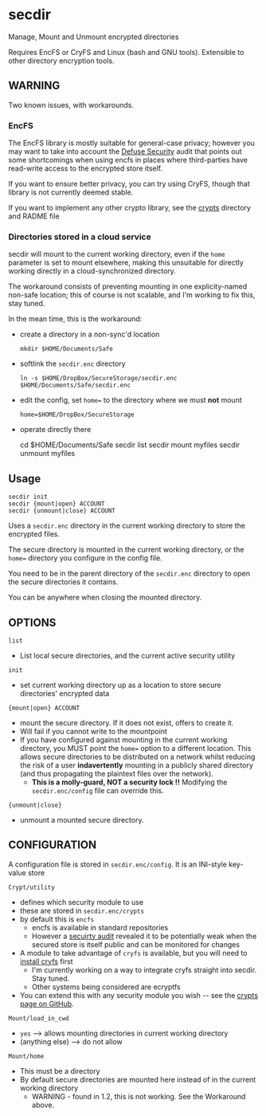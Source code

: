 secdir
===

Manage, Mount and Unmount encrypted directories

Requires EncFS or CryFS and Linux (bash and GNU tools). Extensible to other directory encryption tools.

## WARNING

Two known issues, with workarounds.

### EncFS

The EncFS library is mostly suitable for general-case privacy; however you may want to take into account the [Defuse Security](https://defuse.ca/audits/encfs.htm) audit that points out some shortcomings when using encfs in places where third-parties have read-write access to the encrypted store itself.

If you want to ensure better privacy, you can try using CryFS, though that library is not currently deemed stable.

If you want to implement any other crypto library, see the [crypts](crypts) directory and RADME file

### Directories stored in a cloud service

secdir will mount to the current working directory, even if the `home` parameter is set to mount elsewhere, making this unsuitable for directly working directly in a cloud-synchronized directory.

The workaround consists of preventing mounting in one explicity-named non-safe location; this of course is not scalable, and I'm working to fix this, stay tuned.

In the mean time, this is the workaround:

* create a directory in a non-sync'd location

	`mkdir $HOME/Documents/Safe`

* softlink the `secdir.enc` directory

	`ln -s $HOME/DropBox/SecureStorage/secdir.enc $HOME/Documents/Safe/secdir.enc`

* edit the config, set `home=` to the directory where we must **not** mount

	`home=$HOME/DropBox/SecureStorage`

* operate directly there


	cd $HOME/Documents/Safe
	secdir list
	secdir mount myfiles
	secdir unmount myfiles


## Usage


	secdir init
	secdir {mount|open} ACCOUNT
	secdir {unmount|close} ACCOUNT

Uses a `secdir.enc` directory in the current working directory to store the encrypted files.

The secure directory is mounted in the current working directory, or the `home=` directory you configure in the config file.

You need to be in the parent directory of the `secdir.enc` directory to open the secure directories it contains.

You can be anywhere when closing the mounted directory.

## OPTIONS

`list`

* List local secure directories, and the current active security utility

`init`

* set current working directory up as a location to store secure directories' encrypted data

`{mount|open} ACCOUNT`

* mount the secure directory. If it does not exist, offers to create it.
* Will fail if you cannot write to the mountpoint
* If you have configured against mounting in the current working directory, you MUST point the `home=` option to a different location. This allows secure directories to be distributed on a network whilst reducing the risk of a user __indavertently__ mounting in a publicly shared directory (and thus propagating the plaintext files over the network).
	* **This is a molly-guard, NOT a security lock !!** Modifying the `secdir.enc/config` file can override this.

`{unmount|close}`

* unmount a mounted secure directory.

## CONFIGURATION

A configuration file is stored in `secdir.enc/config`. It is an INI-style key-value store

`Crypt/utility`

* defines which security module to use
* these are stored in `secdir.enc/crypts`
* by default this is `encfs`
	* encfs is available in standard repositories
	* However a [secuirty audit](https://defuse.ca/audits/encfs.htm) revealed it to be potentially weak when the secured store is itself public and can be monitored for changes
* A module to take advantage of `cryfs` is available, but you will need to [install cryfs](https://www.cryfs.org/tutorial) first
	* I'm currently working on a way to integrate cryfs straight into secdir. Stay tuned.
	* Other systems being considered are ecryptfs
* You can extend this with any security module you wish -- see the [crypts page on GitHub](https://github.com/taikedz/handy-scripts/tree/master/projects/secure-dir/crypts).

`Mount/load_in_cwd`

* `yes` --> allows mounting directories in current working directory
* (anything else) --> do not allow

`Mount/home`

* This must be a directory
* By default secure directories are mounted here instead of in the current working directory
	* WARNING - found in 1.2, this is not working. See the Workaround above.

